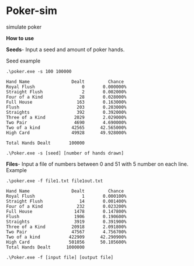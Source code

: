 # Poker-sim
simulate poker

**How to use**

**Seeds**-
Input a seed and amount of poker hands.

Seed example

```.\poker.exe -s 100 100000```
```
Hand Name                Dealt         Chance
Royal Flush                  0       0.000000%
Straight Flush               2       0.002000%
Four of a Kind              28       0.028000%
Full House                 163       0.163000%
Flush                      203       0.203000%
Straights                  392       0.392000%
Three of a Kind           2029       2.029000%
Two Pair                  4690       4.690000%
Two of a kind            42565      42.565000%
High Card                49928      49.928000%

Total Hands Dealt       100000
```

```.\Poker.exe -s [seed] [number of hands drawn]```

**Files**-
Input a file of numbers between 0 and 51 with 5 number on each line.
Example

```.\poker.exe -f file1.txt file1out.txt```
```
Hand Name                Dealt         Chance
Royal Flush                  1       0.000100%
Straight Flush              14       0.001400%
Four of a Kind             232       0.023200%
Full House                1478       0.147800%
Flush                     1906       0.190600%
Straights                 3919       0.391900%
Three of a Kind          20918       2.091800%
Two Pair                 47567       4.756700%
Two of a kind           422909      42.290900%
High Card               501056      50.105600%
Total Hands Dealt      1000000
```
```.\Poker.exe -f [input file] [output file]```
